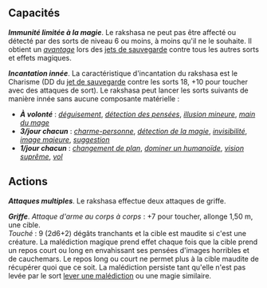 ## Capacités
_**Immunité limitée à la magie**_. Le rakshasa ne peut pas être affecté ou détecté par des sorts de niveau 6 ou moins, à moins qu'il ne le souhaite. Il obtient un [_avantage_](/utiliser-les-caracteristiques/#avantage-et-desavantage) lors des [jets de sauvegarde](/utiliser-les-caracteristiques/#jets-de-sauvegarde) contre tous les autres sorts et effets magiques.

_**Incantation innée**_. La caractéristique d'incantation du rakshasa est le Charisme (DD du [jet de sauvegarde](/utiliser-les-caracteristiques/#jets-de-sauvegarde) contre les sorts 18, +10 pour toucher avec des attaques de sort). Le rakshasa peut lancer les sorts suivants de manière innée sans aucune composante matérielle :
* _**À volonté**_ : [_déguisement_](/grimoire/deguisement/), [_détection des pensées_](/grimoire/detection-des-pensees/), [_illusion mineure_](/grimoire/illusion-mineure/), [_main du mage_](/grimoire/main-du-mage/)
* _**3/jour chacun**_ : [_charme-personne_](/grimoire/charme-personne/), [_détection de la magie_](/grimoire/detection-de-la-magie/), [_invisibilité_](/grimoire/invisibilite/), [_image majeure_](/grimoire/image-majeure/), [_suggestion_](/grimoire/suggestion/)
* _**1/jour chacun**_ : [_changement de plan_](/grimoire/changement-de-plan/), [_dominer un humanoïde_](/grimoire/dominer-un-humanoide/), [_vision suprême_](/grimoire/vision-supreme/), [_vol_](/grimoire/vol/)

## Actions
_**Attaques multiples**_. Le rakshasa effectue deux attaques de griffe.

_**Griffe**_. _Attaque d'arme au corps à corps_ : +7 pour toucher, allonge 1,50 m, une cible.  
_Touché_ : 9 (2d6+2) dégâts tranchants et la cible est maudite si c'est une créature. La malédiction magique prend effet chaque fois que la cible prend un repos court ou long en envahissant ses pensées d'images horribles et de cauchemars. Le repos long ou court ne permet plus à la cible maudite de récupérer quoi que ce soit. La malédiction persiste tant qu'elle n'est pas levée par le sort [lever une malédiction](/grimoire/lever-une-malediction/) ou une magie similaire.
